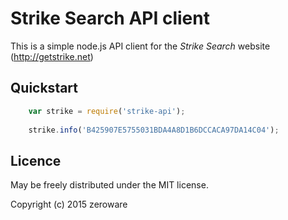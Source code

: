 # Strike Search API client

This is a simple node.js API client for the _Strike Search_ website (http://getstrike.net)

## Quickstart

```js
	var strike = require('strike-api');
	
	strike.info('B425907E5755031BDA4A8D1B6DCCACA97DA14C04');
```

## Licence

May be freely distributed under the MIT license.

Copyright (c) 2015 zeroware